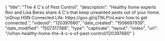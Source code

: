 {
    "title": "The 4 C's of Pest Control",
    "description": "Healthy home experts Ron and Lisa Beres share 4 C's that keep unwanted pests out of your home. \nShop HSN Connected Life: https:\/\/goo.gl\/sjTNLP\nLearn how to get connected.",
    "videoid": "120397680",
    "date_created": "1506697939",
    "date_modified": "1507317388",
    "type": "captivate",
    "layout": "video",
    "url": "\/v\/hsn-healthy-home-the-4-c-s-of-pest-control\/120397680"
}